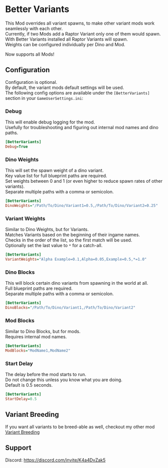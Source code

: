 # Better Variants
This Mod overrides all variant spawns, to make other variant mods work seamlessly with each other.  
Currently, if two Mods add a Raptor Variant only one of them would spawn.  
With Better Variants installed all Raptor Variants will spawn.  
Weights can be configured individually per Dino and Mod.

Now supports all Mods!

## Configuration
Configuration is optional.  
By default, the variant mods default settings will be used.    
The following config options are available under the `[BetterVariants]` section in your `GameUserSettings.ini`:

### Debug
This will enable debug logging for the mod.  
Usefully for troubleshooting and figuring out internal mod names and dino paths.  
```ini
[BetterVariants]
Debug=True
```   

### Dino Weights
This will set the spawn weight of a dino variant.  
Key value list for full blueprint paths are required.  
Set weights between 0 and 1 (or even higher to reduce spawn rates of other variants).  
Separate multiple paths with a comma or semicolon.
```ini
[BetterVariants]
DinoWeights="/Path/To/Dino/Variant1=0.5,/Path/To/Dino/Variant2=0.25"
```

### Variant Weights
Similar to Dino Weights, but for Variants.  
Matches Variants based on the beginning of their ingame names.  
Checks in the order of the list, so the first match will be used.  
Optionally set the last value to `*` for a catch-all.  
```ini
[BetterVariants]
VariantWeights="Alpha Example=0.1,Alpha=0.05,Example=0.5,*=1.0"
```

### Dino Blocks
This will block certain dino variants from spawning in the world at all.  
Full blueprint paths are required.  
Separate multiple paths with a comma or semicolon.
```ini
[BetterVariants]
DinoBlocks="/Path/To/Dino/Variant1,/Path/To/Dino/Variant2"
```

### Mod Blocks
Similar to Dino Blocks, but for mods.  
Requires internal mod names.  
```ini
[BetterVariants]
ModBlocks="ModName1,ModName2"
```

### Start Delay
The delay before the mod starts to run.  
Do not change this unless you know what you are doing.  
Default is 0.5 seconds.  
```ini
[BetterVariants]
StartDelay=0.5
```

## Variant Breeding
If you want all variants to be breed-able as well, checkout my other mod [Variant Breeding](https://www.curseforge.com/ark-survival-ascended/mods/variant-breeding)

## Support
Discord: https://discord.com/invite/K4a4DvZak5
